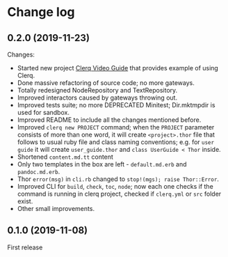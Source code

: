 # Change log

## 0.2.0 (2019-11-23)

Changes:

* Started new project [Clerq Video Guide](https://github.com/nvoynov/clerq-video-guide) that provides example of using Clerq.
* Done massive refactoring of source code; no more gateways.
* Totally redesigned NodeRepository and TextRepository.
* Improved interactors caused by gateways throwing out.
* Improved tests suite; no more DEPRECATED Minitest; Dir.mktmpdir is used for sandbox.
* Improved README to include all the changes mentioned before.
* Improved `clerq new PROJECT` command; when the `PROJECT` parameter consists of more than one word, it will create `<project>.thor` file that follows to usual ruby file and class naming conventions; e.g. for `user guide` it will create `user_guide.thor` and `class UserGuide < Thor` inside.
* Shortened `content.md.tt` content
* Only two templates in the box are left - `default.md.erb` and `pandoc.md.erb`.
* Thor `error(msg)` in `cli.rb` changed to `stop!(mgs); raise Thor::Error`.
* Improved CLI for `build`, `check`, `toc`, `node`; now each one checks if the command is running in clerq project, checked if `clerq.yml` or `src` folder exist.
* Other small improvements.

## 0.1.0 (2019-11-08)

First release
